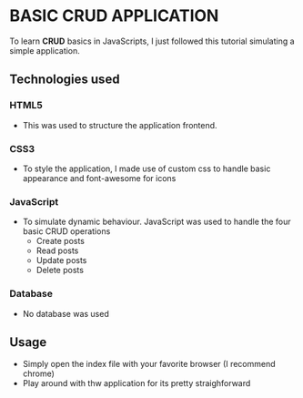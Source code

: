 #  BASIC CRUD APPLICATION
To learn __CRUD__ basics in JavaScripts, I just followed this tutorial simulating a simple application.

## Technologies used

### HTML5
- This was used to structure the application frontend.

### CSS3
- To style the application, I made use of custom css to handle basic appearance and font-awesome for icons

### JavaScript
- To simulate dynamic behaviour. JavaScript was used to handle the four basic CRUD operations
    - Create posts  
    - Read posts  
    - Update posts  
    - Delete posts  

### Database
- No database was used

## Usage
- Simply open the index file with your favorite browser (I recommend chrome)  
- Play around with thw application for its pretty straighforward